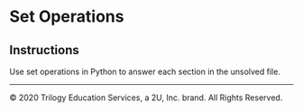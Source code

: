 # Set Operations

## Instructions

Use set operations in Python to answer each section in the unsolved file.

---

© 2020 Trilogy Education Services, a 2U, Inc. brand. All Rights Reserved.
